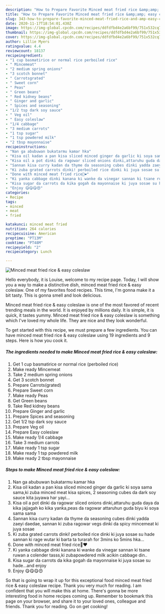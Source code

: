 ```yaml
---
description: "How to Prepare Favorite Minced meat fried rice &amp;amp; easy coleslaw"
title: "How to Prepare Favorite Minced meat fried rice &amp;amp; easy coleslaw"
slug: 343-how-to-prepare-favorite-minced-meat-fried-rice-and-amp-easy-coleslaw
date: 2020-11-17T18:54:01.430Z
image: https://img-global.cpcdn.com/recipes/ddfdfbd4e2a6bf99/751x532cq70/minced-meat-fried-rice-easy-coleslaw-recipe-main-photo.jpg
thumbnail: https://img-global.cpcdn.com/recipes/ddfdfbd4e2a6bf99/751x532cq70/minced-meat-fried-rice-easy-coleslaw-recipe-main-photo.jpg
cover: https://img-global.cpcdn.com/recipes/ddfdfbd4e2a6bf99/751x532cq70/minced-meat-fried-rice-easy-coleslaw-recipe-main-photo.jpg
author: Lillie Myers
ratingvalue: 4.4
reviewcount: 18137
recipeingredient:
- "1 cup basmatirice or normal rice perboiled rice"
- " Mincemeat"
- "2 medium spring onions"
- "3 scotch bonnet"
- " Carrotsgrated"
- " Sweet corn"
- " Peas"
- " Green beans"
- " Red kidney beans"
- " Ginger and garlic"
- " Spices and seasoning"
- "1/2 tsp dark soy sauce"
- " Veg oil"
- " Easy coleslaw"
- "1/4 cabbage"
- "3 medium carrots"
- "1 tsp sugar"
- "1 tsp powdered milk"
- "2 tbsp mayonnaise"
recipeinstructions:
- "Nan ga abubuwan bukatarmu kamar hka"
- "Kisa oil kadan a pan kisa sliced minced ginger da garlic ki soya sama sama,ki zuba minced meat kisa spices, 2 seasoning cubes da dark soy sauce kita juyawa har yayi..."
- "Kisa oil a pot dinki da ragowar sliced onions dinki,attaruhu guda daya da kika jajjagah ko kika yanka,peas da ragowar attaruhun guda biyu ki soya sama sama"
- "Sannan kisa curry kadan da thyme da seasoning cubes dinki yadda zaeyi daedae, sannan ki zuba ragowar vegs dinki da spicy mincemeat ki juya sosae"
- "Ki zuba grated carrots dinki! perboiled rice dinki ki juya sosae su hade sannan ki rage wutar ki barta ta turarah for 3mins ko 5mins hka..."
- "Done with minced meat fried rice💃❤"
- "Ki yanka cabbage dinki kanana ki wanke da vinegar sannan ki tsane ruwan a colender tasss,ki zubapowdered milk acikin cabbage din.."
- "Kisa sugar da carrots da kika gogah da mayonnaise ki juya sosae su hade...and enjoy"
- "Enjoy 😋😋😋😍"
categories:
- Recipe
tags:
- minced
- meat
- fried

katakunci: minced meat fried 
nutrition: 264 calories
recipecuisine: American
preptime: "PT13M"
cooktime: "PT48M"
recipeyield: "2"
recipecategory: Lunch

---
```



![Minced meat fried rice &amp; easy coleslaw](https://img-global.cpcdn.com/recipes/ddfdfbd4e2a6bf99/751x532cq70/minced-meat-fried-rice-easy-coleslaw-recipe-main-photo.jpg)

Hello everybody, it is Louise, welcome to my recipe page. Today, I will show you a way to make a distinctive dish, minced meat fried rice &amp; easy coleslaw. One of my favorites food recipes. This time, I'm gonna make it a bit tasty. This is gonna smell and look delicious.

Minced meat fried rice &amp; easy coleslaw is one of the most favored of recent trending meals in the world. It is enjoyed by millions daily. It is simple, it is quick, it tastes yummy. Minced meat fried rice &amp; easy coleslaw is something which I've loved my whole life. They are nice and they look wonderful.




To get started with this recipe, we must prepare a few ingredients. You can have minced meat fried rice &amp; easy coleslaw using 19 ingredients and 9 steps. Here is how you cook it.

<!--inarticleads1-->

##### The ingredients needed to make Minced meat fried rice &amp; easy coleslaw:

1. Get 1 cup basmatirice or normal rice (perboiled rice)
1. Make ready  Mincemeat
1. Take 2 medium spring onions
1. Get 3 scotch bonnet
1. Prepare  Carrots(grated)
1. Prepare  Sweet corn
1. Make ready  Peas
1. Get  Green beans
1. Take  Red kidney beans
1. Prepare  Ginger and garlic
1. Prepare  Spices and seasoning
1. Get 1/2 tsp dark soy sauce
1. Prepare  Veg oil
1. Prepare  Easy coleslaw
1. Make ready 1/4 cabbage
1. Take 3 medium carrots
1. Make ready 1 tsp sugar
1. Make ready 1 tsp powdered milk
1. Make ready 2 tbsp mayonnaise




<!--inarticleads2-->

##### Steps to make Minced meat fried rice &amp; easy coleslaw:

1. Nan ga abubuwan bukatarmu kamar hka
1. Kisa oil kadan a pan kisa sliced minced ginger da garlic ki soya sama sama,ki zuba minced meat kisa spices, 2 seasoning cubes da dark soy sauce kita juyawa har yayi...
1. Kisa oil a pot dinki da ragowar sliced onions dinki,attaruhu guda daya da kika jajjagah ko kika yanka,peas da ragowar attaruhun guda biyu ki soya sama sama
1. Sannan kisa curry kadan da thyme da seasoning cubes dinki yadda zaeyi daedae, sannan ki zuba ragowar vegs dinki da spicy mincemeat ki juya sosae
1. Ki zuba grated carrots dinki! perboiled rice dinki ki juya sosae su hade sannan ki rage wutar ki barta ta turarah for 3mins ko 5mins hka...
1. Done with minced meat fried rice💃❤
1. Ki yanka cabbage dinki kanana ki wanke da vinegar sannan ki tsane ruwan a colender tasss,ki zubapowdered milk acikin cabbage din..
1. Kisa sugar da carrots da kika gogah da mayonnaise ki juya sosae su hade...and enjoy
1. Enjoy 😋😋😋😍




So that is going to wrap it up for this exceptional food minced meat fried rice &amp; easy coleslaw recipe. Thank you very much for reading. I am confident that you will make this at home. There's gonna be more interesting food in home recipes coming up. Remember to bookmark this page on your browser, and share it to your loved ones, colleague and friends. Thank you for reading. Go on get cooking!
